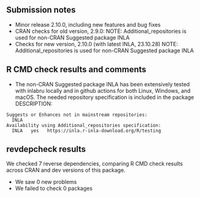 ## Submission notes

* Minor release 2.10.0, including new features and bug fixes
* CRAN checks for old version, 2.9.0:
  NOTE: Additional_repositories is used for non-CRAN Suggested package INLA
* Checks for new version, 2.10.0 (with latest INLA, 23.10.28)
  NOTE: Additional_repositories is used for non-CRAN Suggested package INLA

## R CMD check results and comments

* The non-CRAN Suggested package INLA has been extensively tested with inlabru
  locally and in github actions for both Linux, Windows, and macOS.
  The needed repository specification is included in the package DESCRIPTION:
```
Suggests or Enhances not in mainstream repositories:
  INLA
Availability using Additional_repositories specification:
  INLA   yes   https://inla.r-inla-download.org/R/testing
``` 

## revdepcheck results

We checked 7 reverse dependencies, comparing R CMD check results across CRAN and dev versions of this package.

 * We saw 0 new problems
 * We failed to check 0 packages
